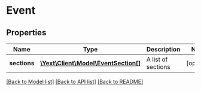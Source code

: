 # Event

## Properties
Name | Type | Description | Notes
------------ | ------------- | ------------- | -------------
**sections** | [**\Yext\Client\Model\EventSection[]**](EventSection.md) | A list of sections | [optional] 

[[Back to Model list]](../README.md#documentation-for-models) [[Back to API list]](../README.md#documentation-for-api-endpoints) [[Back to README]](../README.md)


